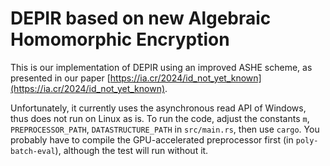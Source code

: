# DEPIR based on new Algebraic Homomorphic Encryption

This is our implementation of DEPIR using an improved ASHE scheme, as presented in our paper [https://ia.cr/2024/id_not_yet_known](https://ia.cr/2024/id_not_yet_known).

Unfortunately, it currently uses the asynchronous read API of Windows, thus does not run on Linux as is.
To run the code, adjust the constants `m`, `PREPROCESSOR_PATH`, `DATASTRUCTURE_PATH` in `src/main.rs`, then use `cargo`.
You probably have to compile the GPU-accelerated preprocessor first (in `poly-batch-eval`), although the test will run without it.